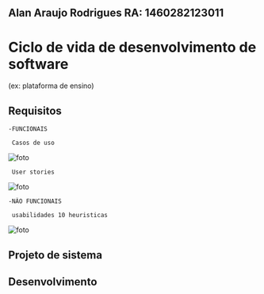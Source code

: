 ## Alan Araujo Rodrigues RA: 1460282123011

# Ciclo de vida de desenvolvimento de software 
(ex: plataforma de ensino)

## Requisitos

    -FUNCIONAIS
    
     Casos de uso

![foto](https://github.com/alantrs/Bertoti/blob/62ee47996317e36289e6a7ca2ee45230b2cdad93/engenharia%20de%20software/funcionais.png)

     User stories 
 
![foto](https://github.com/alantrs/Bertoti/blob/63327fbe7a125506ceed1965aab380fa9fdabd25/engenharia%20de%20software/engenharia%20de%20software/cards.png)

     
    -NÃO FUNCIONAIS
    
     usabilidades 10 heuristicas

![foto](https://github.com/alantrs/Bertoti/blob/a980a6af556864a960c36d5d1bb3c21b7f0b0971/engenharia%20de%20software/engenharia%20de%20software/N%C3%A3o%20funcionais.jpeg)


## Projeto de sistema


## Desenvolvimento
